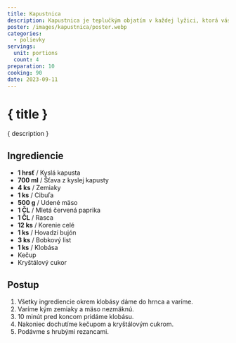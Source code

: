 ```yaml
---
title: Kapustnica
description: Kapustnica je teplučkým objatím v každej lyžici, ktorá vás prenesie do rodinného krbu.
poster: /images/kapustnica/poster.webp
categories:
  - polievky
servings:
  unit: portions
  count: 4
preparation: 10
cooking: 90
date: 2023-09-11
---
```


# { title }

{ description }

## Ingrediencie

- **1 hrsť** / Kyslá kapusta
- **700 ml** / Šťava z kyslej kapusty
- **4 ks** / Zemiaky
- **1 ks** / Cibuľa
- **500 g** / Udené mäso
- **1 ČL** / Mletá červená paprika
- **1 ČL** / Rasca
- **12 ks** / Korenie celé
- **1 ks** / Hovadzí bujón
- **3 ks** / Bobkový list
- **1 ks** / Klobása
- Kečup
- Kryštálový cukor

## Postup

1. Všetky ingrediencie okrem klobásy dáme do hrnca a varíme.
2. Varíme kým zemiaky a mäso nezmäknú.
3. 10 minút pred koncom pridáme klobásu.
4. Nakoniec dochutíme kečupom a kryštálovým cukrom.
5. Podávme s hrubými rezancami.
